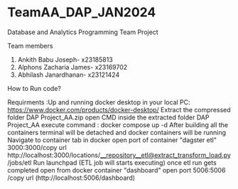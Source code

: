 # TeamAA_DAP_JAN2024
Database and Analytics Programming Team Project 

Team members
1. Ankith Babu Joseph- x23185813
2. Alphons Zacharia James- x23169702
3. Abhilash Janardhanan- x23121424


How to Run code?

Requirments :Up and running docker desktop in your local PC: https://www.docker.com/products/docker-desktop/
Extract the compressed folder DAP Project_AA.zip
open CMD inside the extracted folder DAP Project_AA
execute  command :    docker compose up -d
After building all the containers terminal will be detached and docker containers will be running
Navigate to container tab in docker 
open port of container "dagster etl" 3000:3000/copy url http://localhost:3000/locations/__repository__etl@extract_transform_load.py/jobs/etl 
Run launchpad (ETL job will starts executing)
once etl run gets completed 
open from docker container "dashboard" open port 5006:5006 /copy url (http://localhost:5006/dashboard) 

